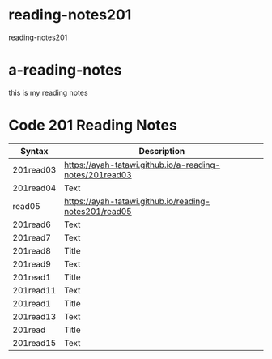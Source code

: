# reading-notes201
reading-notes201 
# a-reading-notes
this is my reading notes
# Code 201 Reading Notes

| Syntax      | Description |
| ----------- | ----------- |
| 201read03   | https://ayah-tatawi.github.io/a-reading-notes/201read03       |
| 201read04   | Text        |
| read05      | https://ayah-tatawi.github.io/reading-notes201/read05       |
| 201read6    | Text        |
| 201read7    | Text        |
| 201read8    | Title       |
| 201read9    | Text        |
| 201read1    | Title       |
| 201read11   | Text        |
| 201read1    | Title       |
| 201read13   | Text        |
| 201read     | Title       |
| 201read15   | Text        |

